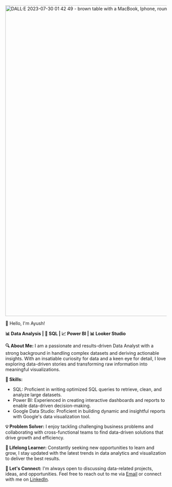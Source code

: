 <img width="970" alt="DALL·E 2023-07-30 01 42 49 - brown table with a MacBook, Iphone, round specs, papers on it working with different visualizations on laptop" src="https://github.com/AyushVashisth/AyushVashisth/assets/133607161/525e8121-7e17-43f6-a201-239915075f74">


👋 Hello, I'm Ayush!

**📊 Data Analysis | 🎯 SQL | 📈 Power BI | 📊 Looker Studio**

**🔍 About Me:**
I am a passionate and results-driven Data Analyst with a strong background in handling complex datasets and deriving actionable insights. With an insatiable curiosity for data and a keen eye for detail, I love exploring data-driven stories and transforming raw information into meaningful visualizations.

**🔧 Skills:**
- SQL: Proficient in writing optimized SQL queries to retrieve, clean, and analyze large datasets.
- Power BI: Experienced in creating interactive dashboards and reports to enable data-driven decision-making.
- Google Data Studio: Proficient in building dynamic and insightful reports with Google's data visualization tool.

**💡 Problem Solver:**
I enjoy tackling challenging business problems and collaborating with cross-functional teams to find data-driven solutions that drive growth and efficiency.

**🌱 Lifelong Learner:**
Constantly seeking new opportunities to learn and grow, I stay updated with the latest trends in data analytics and visualization to deliver the best results.

**🤝 Let's Connect:**
I'm always open to discussing data-related projects, ideas, and opportunities. Feel free to reach out to me via [Email](https://ayushvst7@gmail.com) or connect with me on [LinkedIn](https://www.linkedin.com/in/ayush-vashisth-9399741a0/).

